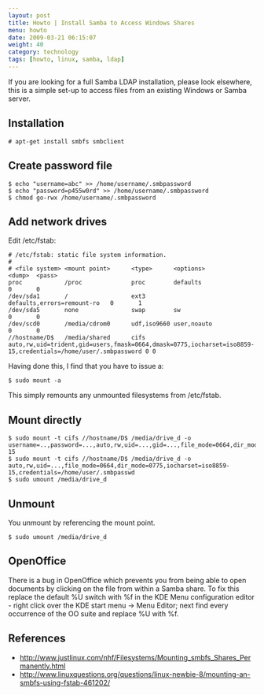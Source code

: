 ```yaml
---
layout: post
title: Howto | Install Samba to Access Windows Shares
menu: howto
date: 2009-03-21 06:15:07
weight: 40
category: technology
tags: [howto, linux, samba, ldap]
---
```


If you are looking for a full Samba LDAP installation, please look elsewhere, this is a simple set-up to access files from an existing Windows or Samba server.

## Installation

    # apt-get install smbfs smbclient

<!--more-->

## Create password file

    $ echo "username=abc" >> /home/username/.smbpassword
    $ echo "password=p455w0rd" >> /home/username/.smbpassword
    $ chmod go-rwx /home/username/.smbpassword

## Add network drives

Edit /etc/fstab:

    # /etc/fstab: static file system information.
    #
    # <file system> <mount point>      <type>      <options>                    <dump>  <pass>
    proc            /proc              proc        defaults                     0       0
    /dev/sda1       /                  ext3        defaults,errors=remount-ro   0       1
    /dev/sda5       none               swap        sw                           0       0
    /dev/scd0       /media/cdrom0      udf,iso9660 user,noauto                  0       0
    //hostname/D$   /media/shared      cifs        auto,rw,uid=trident,gid=users,fmask=0664,dmask=0775,iocharset=iso8859-15,credentials=/home/user/.smbpassword 0 0

Having done this, I find that you have to issue a:

    $ sudo mount -a

This simply remounts any unmounted filesystems from /etc/fstab.

## Mount directly

    $ sudo mount -t cifs //hostname/D$ /media/drive_d -o username=..,password=...,auto,rw,uid=...,gid=...,file_mode=0664,dir_mode=0775,iocharset=iso8859-15
    $ sudo mount -t cifs //hostname/D$ /media/drive_d -o auto,rw,uid=...,file_mode=0664,dir_mode=0775,iocharset=iso8859-15,credentials=/home/user/.smbpasswd
    $ sudo umount /media/drive_d

## Unmount

You unmount by referencing the mount point.

    $ sudo umount /media/drive_d

## OpenOffice

There is a bug in OpenOffice which prevents you from being able to open documents by clicking on the file from within a Samba share. To fix this replace the default %U switch with %f in the KDE Menu configuration editor - right click over the KDE start menu &rarr; Menu Editor; next find every occurrence of the OO suite and replace %U with %f. 

## References

   * http://www.justlinux.com/nhf/Filesystems/Mounting_smbfs_Shares_Permanently.html
   * http://www.linuxquestions.org/questions/linux-newbie-8/mounting-an-smbfs-using-fstab-461202/

